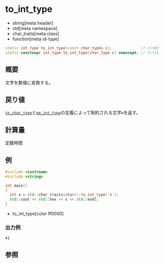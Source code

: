 # to_int_type
* string[meta header]
* std[meta namespace]
* char_traits[meta class]
* function[meta id-type]

```cpp
static int_type to_int_type(const char_type& c);             // C++03
static constexpr int_type to_int_type(char_type c) noexcept; // C++11
```

## 概要
文字を数値に変換する。


## 戻り値
[`to_char_type`](to_char_type.md)と[`eq_int_type`](eq_int_type.md)の定義によって制約される文字`e`を返す。


## 計算量
定数時間


## 例
```cpp example
#include <iostream>
#include <string>

int main()
{
  int x = std::char_traits<char>::to_int_type('A');
  std::cout << std::hex << x << std::endl;
}
```
* to_int_type[color ff0000]

### 出力例
```
41
```

## 参照
